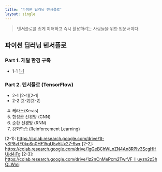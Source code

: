 ```yaml
---
title: '파이썬 딥러닝 텐서플로'
layout: single
---
```


> 텐서플로를 쉽게 이해하고 즉시 활용하려는 사람들을 위한 입문서이다.

## 파이썬 딥러닝 텐서플로

### Part 1. 개발 환경 구축
* 1-1 [1-1](1-1)

### Part 2. 텐서플로 (TensorFlow)
* 2-1 [2-1][2-1]
* 2-2 [2-2][2-2]

4. 케라스(Keras)
5. 합성곱 신경망 (CNN)
6. 순환 신경망 (RNN)
7. 강화학습 (Reinforcement Learning)

[1-1]: https://colab.research.google.com/drive/1r6_PNScbaNrMn_CVwJCuqZv2CeSIUNwO
[2-1}: https://colab.research.google.com/drive/1t-ySP8vfF0kpSn0HF15qU5v5Ux27-9wr
[2-2]: https://colab.research.google.com/drive/1gGeBChWLnZN4An8RPIv3ScgHHUjd4iFg
[2-3]: https://colab.research.google.com/drive/1z2nCnMePcm2TwrVF_I_uyzn2z3hQLWmj

